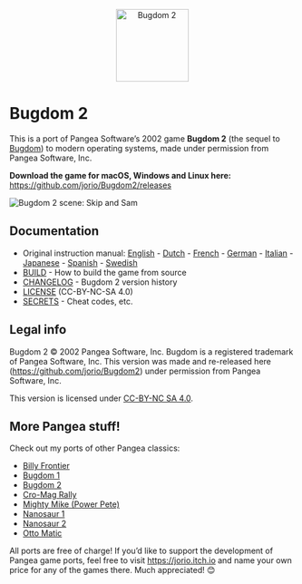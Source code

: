 <p align="center" width="100%"><img src="logo.webp" height=128 alt="Bugdom 2"></p>

# Bugdom 2

This is a port of Pangea Software’s 2002 game **Bugdom 2** (the sequel to [Bugdom](https://github.com/jorio/Bugdom)) to modern operating systems, made under permission from Pangea Software, Inc.

**Download the game for macOS, Windows and Linux here:** https://github.com/jorio/Bugdom2/releases

![Bugdom 2 scene: Skip and Sam](illustration.webp)

## Documentation

- Original instruction manual:
  [English](Instructions/Instructions-EN.pdf) -
  [Dutch](Instructions/Instructions-NL.pdf) -
  [French](Instructions/Instructions-FR.pdf) -
  [German](Instructions/Instructions-DE.pdf) -
  [Italian](Instructions/Instructions-IT.pdf) -
  [Japanese](Instructions/Instructions-JA.pdf) -
  [Spanish](Instructions/Instructions-ES.pdf) -
  [Swedish](Instructions/Instructions-SV.pdf)
- [BUILD](BUILD.md) - How to build the game from source
- [CHANGELOG](CHANGELOG.md) - Bugdom 2 version history
- [LICENSE](LICENSE.md) (CC-BY-NC-SA 4.0)
- [SECRETS](SECRETS.md) - Cheat codes, etc.

## Legal info

Bugdom 2 © 2002 Pangea Software, Inc. Bugdom is a registered trademark of Pangea Software, Inc. This version was made and re-released here (https://github.com/jorio/Bugdom2) under permission from Pangea Software, Inc.

This version is licensed under [CC-BY-NC SA 4.0](LICENSE.md).

## More Pangea stuff!

Check out my ports of other Pangea classics:
- [Billy Frontier](https://github.com/jorio/BillyFrontier)
- [Bugdom 1](https://github.com/jorio/Bugdom)
- [Bugdom 2](https://github.com/jorio/Bugdom2)
- [Cro-Mag Rally](https://github.com/jorio/CroMagRally)
- [Mighty Mike (Power Pete)](https://github.com/jorio/MightyMike)
- [Nanosaur 1](https://github.com/jorio/Nanosaur)
- [Nanosaur 2](https://github.com/jorio/Nanosaur2)
- [Otto Matic](https://github.com/jorio/OttoMatic)

All ports are free of charge! If you’d like to support the development of Pangea game ports, feel free to visit https://jorio.itch.io and name your own price for any of the games there. Much appreciated! 😊
